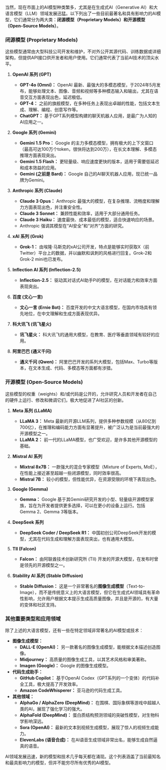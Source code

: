 当然，现在市面上的AI模型种类繁多，尤其是在生成式AI（Generative AI）和大语言模型（LLM）领域发展迅猛。以下列出了一些目前最著名和具有影响力的AI模型，它们通常分为两大类：**闭源模型（Proprietary Models）**和**开源模型（Open-Source Models）**。

### 闭源模型 (Proprietary Models)

这些模型通常由大型科技公司开发和维护，不对外公开其源代码、训练数据或详细架构，但提供API接口供开发者和用户使用。它们通常代表了当前AI技术的顶尖水平。

1.  **OpenAI 系列 (GPT)**
    * **GPT-4o (Omni)：** OpenAI 最新、最强大的多模态模型，于2024年5月发布，能够处理文本、图像、音频和视频等多种模态输入和输出，尤其在语音交互方面表现出色，延迟极低。
    * **GPT-4：** 之前的旗舰模型，在多种任务上表现出卓越的性能，包括文本生成、理解、编程、创意写作等。
    * **ChatGPT：** 基于GPT系列模型构建的聊天机器人应用，是最广为人知的AI应用之一。

2.  **Google 系列 (Gemini)**
    * **Gemini 1.5 Pro：** Google 的主力多模态模型，拥有极大的上下文窗口（最高可达100万个token，很快将达到200万），在长文本理解、多模态推理方面表现突出。
    * **Gemini 1.5 Flash：** 更轻量级、响应速度更快的版本，适用于需要低延迟和成本效益的应用。
    * **Gemini (之前是 Bard)：** Google 自己的AI聊天机器人应用，现已统一品牌为Gemini。

3.  **Anthropic 系列 (Claude)**
    * **Claude 3 Opus：** Anthropic 最强大的模型，在复杂推理、流畅度和理解力方面表现出色，并注重安全性。
    * **Claude 3 Sonnet：** 兼顾性能和效率，适用于大部分通用任务。
    * **Claude 3 Haiku：** 速度最快、成本最低的模型，适合快速响应的场景。
    * Anthropic 强调其模型在“AI安全”和“对齐”方面的研究。

4.  **xAI 系列 (Grok)**
    * **Grok-1：** 由埃隆·马斯克的xAI公司开发，特点是能够实时获取X（前Twitter）平台上的数据，并以幽默和讽刺的风格进行回复。Grok-2和Grok-2 mini也已发布。

5.  **Inflection AI 系列 (Inflection-2.5)**
    * **Inflection-2.5：** 驱动其对话式AI助手Pi的模型，在对话能力和效率方面表现突出。

6.  **百度 (文心一言)**
    * **文心一言 (Ernie Bot)：** 百度开发的中文大语言模型，在国内市场具有领先地位，在中文理解和生成方面表现优异。

7.  **科大讯飞 (讯飞星火)**
    * **讯飞星火：** 科大讯飞的通用大模型，在教育、医疗等垂直领域有较好的应用。

8.  **阿里巴巴 (通义千问)**
    * **通义千问 (Qwen)：** 阿里巴巴开发的系列大模型，包括Max、Turbo等版本，在文本生成、代码、多模态等方面都有涉猎。

### 开源模型 (Open-Source Models)

这些模型的权重（weights）和/或代码是公开的，允许研究人员和开发者在自己的硬件上运行、修改和微调它们，极大地促进了AI社区的创新。

1.  **Meta 系列 (LLaMA)**
    * **LLaMA 3：** Meta 最新的开源LLM系列，提供多种参数规模（从80亿到700亿），在推理和编码能力方面有显著提升，被广泛认为是当前最强大的开源模型之一。
    * **LLaMA 2：** 前一代的LLaMA模型，也广受欢迎，是许多其他开源模型的基础。

2.  **Mistral AI 系列**
    * **Mixtral 8x7B：** 一款强大的混合专家模型（Mixture of Experts, MoE），在性能上接近甚至超越一些闭源模型，同时效率很高。
    * **Mistral 7B：** 较小的模型，但性能优异，在资源受限的环境下表现出色。

3.  **Google (Gemma)**
    * **Gemma：** Google 基于其Gemini研究开发的小型、轻量级开源模型家族，旨在为开发者提供更多选择，可以在更小的设备上运行。包括Gemma 2、Gemma 3等版本。

4.  **DeepSeek 系列**
    * **DeepSeek Coder / DeepSeek R1：** 中国初创公司DeepSeek开发的模型，尤其在代码生成和理解方面表现突出，也有通用大模型。

5.  **TII (Falcon)**
    * **Falcon：** 由阿联酋技术创新研究所 (TII) 开发的开源大模型，在发布时曾是领先的开源模型之一。

6.  **Stability AI 系列 (Stable Diffusion)**
    * **Stable Diffusion：** 这是一个非常著名的**图像生成模型**（Text-to-Image），而不是传统意义上的大语言模型，但它在生成式AI领域具有革命性影响，允许用户根据文本提示生成高质量图像，并且是开源的，有大量的变体和社区支持。

### 其他重要类型和应用领域

除了上述的大语言模型，还有一些在特定领域非常著名的AI模型或技术：

* **图像生成模型：**
    * **DALL-E (OpenAI)：** 另一款著名的图像生成模型，能根据文本描述创造图像。
    * **Midjourney：** 高质量的图像生成工具，以其艺术风格和审美著称。
    * **Imagen (Google)：** Google 的图像生成模型。
* **代码生成助手：**
    * **GitHub Copilot：** 基于OpenAI Codex（GPT系列的一个变体）的代码补全工具，极大提高了开发效率。
    * **Amazon CodeWhisperer：** 亚马逊的代码生成工具。
* **其他领域：**
    * **AlphaGo / AlphaZero (DeepMind)：** 在围棋、国际象棋等游戏中超越人类的AI，展现了强化学习的强大。
    * **AlphaFold (DeepMind)：** 蛋白质结构预测领域的突破性模型，对生物科学影响深远。
    * **Sora (OpenAI)：** 最新的文本到视频生成模型，展现了惊人的视频生成能力。
    * **ElevenLabs (语音合成)：** 在AI语音生成领域非常出名，能够生成自然逼真的语音。

AI领域发展迅速，新的模型和技术几乎每天都在涌现。这个列表涵盖了当前最知名和最具影响力的模型，但并不能穷尽所有优秀的AI模型。
